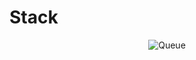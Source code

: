 # Stack

<p align="center">
<img src="https://github.com/Vinaypatil-Ev/vinEv_DataStructure/blob/master/Documents/img/stack.png" alt="Queue">
</p>